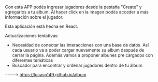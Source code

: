 Con esta APP podés ingresar jugadores desde la pestaña "Create" y agregarlos a tu album. Al hacer click en la imagen podés acceder a más información sobre el jugador.

Esta aplicación está hecha en React.

Actualizaciones tentativas: 
- Necesidad de conectar las interacciones con una base de datos. Así cada usuario va a poder cargar nuevamente su album después de cerrar la página. Además vamos a proponer albunes pre cargados con diferentes temáticas
- Buscador para encontrar y ordenar jugadores dentro de tu álbum.

----> https://lucasp149.github.io/album
